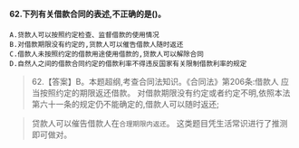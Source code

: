 #### 62.下列有关借款合同的表述,不正确的是()。
    A.贷款人可以按照约定检查、监督借款的使用情况
    B.对借款期限没有约定的,货款人可以催告借款人随时返还
    C.借款人未按照约定的借款用途使用借款的,贷款人可以解除合同
    D.自然人之间的借款合同约定的借款利率不得违反国家有关限制借款利率的规定
>   62.【答案】B。本题超纲,考查合同法知识。《合同法》第206条:借款人
    应当按照约定的期限返还借款。
    对借款期限没有约定或者约定不明,依照本法第六十一条的规定仍不能确定的,借款人可以随时返还;
    
>   贷款人可以催告借款人在`合理期限内返还`。
    这类题目凭生活常识进行了推测即可做对。














    